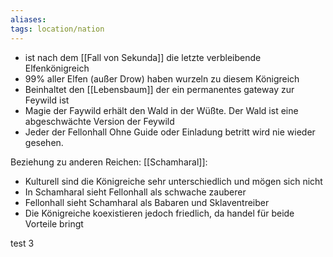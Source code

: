 ```yaml
---
aliases:
tags: location/nation
---
```


-  ist nach dem [[Fall von Sekunda]] die letzte verbleibende Elfenkönigreich
-  99% aller Elfen (außer Drow) haben wurzeln zu diesem Königreich
-  Beinhaltet den [[Lebensbaum]] der ein permanentes gateway zur Feywild ist
-  Magie der Faywild erhält den Wald in der Wüßte. Der Wald ist eine abgeschwächte Version der Feywild
-  Jeder der Fellonhall Ohne Guide oder Einladung betritt wird nie wieder gesehen.


Beziehung zu anderen Reichen:
[[Schamharal]]:
- Kulturell sind die Königreiche sehr unterschiedlich und mögen sich nicht
- In Schamharal sieht Fellonhall als schwache zauberer
- Fellonhall sieht Schamharal als Babaren und Sklaventreiber
- Die Königreiche koexistieren jedoch friedlich, da handel für beide Vorteile bringt

test 3
